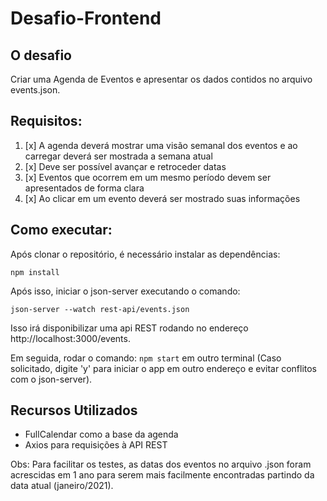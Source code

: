 # Desafio-Frontend

## O desafio

Criar uma Agenda de Eventos e apresentar os dados contidos no arquivo events.json.

## Requisitos:

1. [x] A agenda deverá mostrar uma visão semanal dos eventos e ao carregar deverá ser mostrada a semana atual
2. [x] Deve ser possível avançar e retroceder datas
3. [x] Eventos que ocorrem em um mesmo período devem ser apresentados de forma clara
4. [x] Ao clicar em um evento deverá ser mostrado suas informações

## Como executar:

Após clonar o repositório, é necessário instalar as dependências:

`npm install`

Após isso, iniciar o json-server executando o comando:

`json-server --watch rest-api/events.json`

Isso irá disponibilizar uma api REST rodando no endereço http://localhost:3000/events.

Em seguida, rodar o comando: `npm start` em outro terminal (Caso solicitado, digite 'y' para iniciar o app em outro endereço e evitar conflitos com o json-server).


## Recursos Utilizados

* FullCalendar como a base da agenda
* Axios para requisições à API REST

Obs: Para facilitar os testes, as datas dos eventos no arquivo .json foram acrescidas em 1 ano para serem mais facilmente encontradas partindo da data atual (janeiro/2021). 

